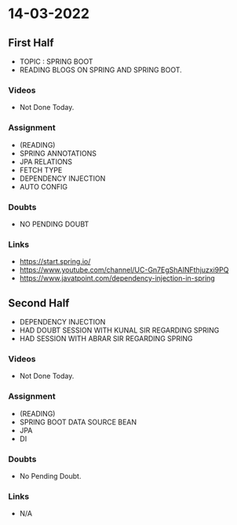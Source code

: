 # 14-03-2022

## First Half

- TOPIC : SPRING BOOT
- READING BLOGS ON SPRING AND SPRING BOOT.

### Videos

- Not Done Today. 


### Assignment
- (READING)
- SPRING ANNOTATIONS
- JPA RELATIONS
- FETCH TYPE
- DEPENDENCY INJECTION
- AUTO CONFIG


### Doubts

- NO PENDING DOUBT

### Links

- https://start.spring.io/
- https://www.youtube.com/channel/UC-Gn7EgShAINFthjuzxi9PQ
- https://www.javatpoint.com/dependency-injection-in-spring

## Second Half

- DEPENDENCY INJECTION
- HAD DOUBT SESSION WITH KUNAL SIR REGARDING SPRING
- HAD SESSION WITH ABRAR SIR REGARDING SPRING

### Videos

- Not Done Today.

### Assignment 

- (READING)
- SPRING BOOT DATA SOURCE BEAN 
- JPA
- DI 

### Doubts

- No Pending Doubt.

### Links

- N/A